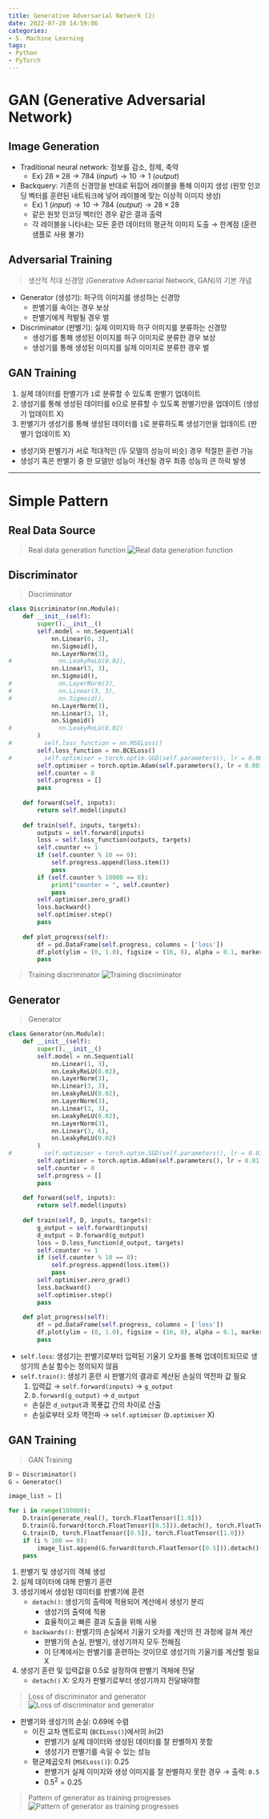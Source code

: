 ```yaml
---
title: Generative Adversarial Network (2)
date: 2022-07-20 14:59:06
categories:
- 5. Machine Learning
tags:
- Python
- PyTorch
---
```

# GAN (Generative Adversarial Network)

## Image Generation

+ Traditional neural network: 정보를 감소, 정제, 축약
  + Ex) $28\times28\rightarrow784\ (input)\rightarrow10\rightarrow1\ (output)$
+ Backquery: 기존의 신경망을 반대로 뒤집어 레이블을 통해 이미지 생성 (원핫 인코딩 벡터를 훈련된 네트워크에 넣어 레이블에 맞는 이상적 이미지 생성)
  + Ex) $1\ (input)\rightarrow10\rightarrow784\ (output)\rightarrow28\times28$
  + 같은 원핫 인코딩 벡터인 경우 같은 결과 출력
  + 각 레이블을 나타내는 모든 훈련 데이터의 평균적 이미지 도출 $\rightarrow$ 한계점 (훈련 샘플로 사용 불가)

<!-- More -->

## Adversarial Training

> 생산적 적대 신경망 (Generative Adversarial Network, GAN)의 기본 개념

+ Generator (생성기): 허구의 이미지를 생성하는 신경망
  + 판별기를 속이는 경우 보상
  + 판별기에게 적발될 경우 벌
+ Discriminator (판별기): 실제 이미지와 허구 이미지를 분류하는 신경망
  + 생성기를 통해 생성된 이미지를 허구 이미지로 분류한 경우 보상
  + 생성기를 통해 생성된 이미지를 실제 이미지로 분류한 경우 벌

## GAN Training

1. 실제 데이터를 판별기가 `1`로 분류할 수 있도록 판별기 업데이트
2. 생성기를 통해 생성된 데이터를 `0`으로 분류할 수 있도록 판별기만을 업데이트 (생성기 업데이트 X)
3. 판별기가 생성기를 통해 생성된 데이터를 `1`로 분류하도록 생성기만을 업데이트 (판별기 업데이트 X)

+ 생성기와 판별기가 서로 적대적인 (두 모델의 성능이 비슷) 경우 적절한 훈련 가능
+ 생성기 혹은 판별기 중 한 모델만 성능이 개선될 경우 최종 성능의 큰 하락 발생

***

# Simple Pattern

## Real Data Source

> Real data generation function
![Real data generation function](https://user-images.githubusercontent.com/42334717/180653460-44f175ba-fe22-4432-b7a7-ec68feaf8193.png)

## Discriminator

> Discriminator
~~~python
class Discriminator(nn.Module):
    def __init__(self):
        super().__init__()
        self.model = nn.Sequential(
            nn.Linear(6, 3),
            nn.Sigmoid(),
            nn.LayerNorm(3),
#             nn.LeakyReLU(0.02),
            nn.Linear(3, 3),
            nn.Sigmoid(),
#             nn.LayerNorm(3),
#             nn.Linear(3, 3),
#             nn.Sigmoid(),
            nn.LayerNorm(3),
            nn.Linear(3, 1),
            nn.Sigmoid()
#             nn.LeakyReLU(0.02)
        )
#         self.loss_function = nn.MSELoss()
        self.loss_function = nn.BCELoss()
#         self.optimiser = torch.optim.SGD(self.parameters(), lr = 0.005)
        self.optimiser = torch.optim.Adam(self.parameters(), lr = 0.001)
        self.counter = 0
        self.progress = []
        pass
    
    def forward(self, inputs):
        return self.model(inputs)
    
    def train(self, inputs, targets):
        outputs = self.forward(inputs)
        loss = self.loss_function(outputs, targets)
        self.counter += 1
        if (self.counter % 10 == 0):
            self.progress.append(loss.item())
            pass
        if (self.counter % 10000 == 0):
            print("counter = ", self.counter)
            pass
        self.optimiser.zero_grad()
        loss.backward()
        self.optimiser.step()
        pass
    
    def plot_progress(self):
        df = pd.DataFrame(self.progress, columns = ['loss'])
        df.plot(ylim = (0, 1.0), figsize = (16, 8), alpha = 0.1, marker = '.', grid = True, yticks = (0, 0.25, 0.5))
        pass
~~~

> Training discriminator
![Training discriminator](https://user-images.githubusercontent.com/42334717/180654877-d226b1b0-333e-4828-a457-d32eaa3da51d.png)

## Generator

> Generator

~~~python
class Generator(nn.Module):
    def __init__(self):
        super().__init__()
        self.model = nn.Sequential(
            nn.Linear(1, 3),
            nn.LeakyReLU(0.02),
            nn.LayerNorm(3),
            nn.Linear(3, 3),
            nn.LeakyReLU(0.02),
            nn.LayerNorm(3),
            nn.Linear(3, 3),
            nn.LeakyReLU(0.02),
            nn.LayerNorm(3),
            nn.Linear(3, 6),
            nn.LeakyReLU(0.02)
        )
#         self.optimiser = torch.optim.SGD(self.parameters(), lr = 0.01)
        self.optimiser = torch.optim.Adam(self.parameters(), lr = 0.01)
        self.counter = 0
        self.progress = []
        pass
    
    def forward(self, inputs):
        return self.model(inputs)
    
    def train(self, D, inputs, targets):
        g_output = self.forward(inputs)
        d_output = D.forward(g_output)
        loss = D.loss_function(d_output, targets)
        self.counter += 1
        if (self.counter % 10 == 0):
            self.progress.append(loss.item())
            pass
        self.optimiser.zero_grad()
        loss.backward()
        self.optimiser.step()
        pass
    
    def plot_progress(self):
        df = pd.DataFrame(self.progress, columns = ['loss'])
        df.plot(ylim = (0, 1.0), figsize = (16, 8), alpha = 0.1, marker = '.', grid = True, yticks = (0, 0.25, 0.5))
        pass
~~~

+ `self.loss`: 생성기는 판별기로부터 입력된 기울기 오차를 통해 업데이트되므로 생성기의 손실 함수는 정의되지 않음
+ `self.train()`: 생성기 훈련 시 판별기의 결과로 계산된 손실의 역전파 값 필요
  1. 입력값 $\rightarrow$ `self.forward(inputs)` $\rightarrow$ `g_output`
  2. `D.forward(g_output)` $\rightarrow$ `d_output`
  + 손실은 `d_output`과 목푯값 간의 차이로 산출
  + 손실로부터 오차 역전파 $\rightarrow$ `self.optimiser` (`D.optimiser` X)

## GAN Training

> GAN Training

~~~python
D = Discriminator()
G = Generator()

image_list = []

for i in range(100000):
    D.train(generate_real(), torch.FloatTensor([1.0]))
    D.train(G.forward(torch.FloatTensor([0.5])).detach(), torch.FloatTensor([0.0]))
    G.train(D, torch.FloatTensor([0.5]), torch.FloatTensor([1.0]))
    if (i % 100 == 0):
        image_list.append(G.forward(torch.FloatTensor([0.5])).detach().numpy())
    pass
~~~

1. 판별기 및 생성기의 객체 생성
2. 실제 데이터에 대해 판별기 훈련
3. 생성기에서 생성된 데이터를 판별기에 훈련
   + `detach()`: 생성기의 출력에 적용되어 계산에서 생성기 분리
     + 생성기의 출력에 적용
     + 효율적이고 빠른 결과 도출을 위해 사용
   + `backwards()`: 판별기의 손실에서 기울기 오차를 계산의 전 과정에 걸쳐 계산
     + 판별기의 손실, 판별기, 생성기까지 모두 전해짐
     + 이 단계에서는 판별기를 훈련하는 것이므로 생성기의 기울기를 계산할 필요 X
4. 생성기 훈련 및 입력값을 0.5로 설정하여 판별기 객체에 전달
   + `detach()` X: 오차가 판별기로부터 생성기까지 전달돼야함


> Loss of discriminator and generator
![Loss of discriminator and generator](https://user-images.githubusercontent.com/42334717/180659175-5a817c42-4154-4bae-818f-90d4a43b8d84.png)

+ 판별기와 생성기의 손실: 0.69에 수렴
  + 이진 교차 엔트로피 (`BCELoss()`)에서의 $ln(2)$
    + 판별기가 실제 데이터와 생성된 데이터를 잘 판별하지 못함
    + 생성기가 판별기를 속일 수 있는 성능
  + 평균제곱오차 (`MSELoss()`): 0.25
    + 판별기가 실제 이미지와 생성 이미지를 잘 판별하지 못한 경우 $\rightarrow$ 출력: `0.5`
    + $0.5^2 = 0.25$

> Pattern of generator as training progresses
![Pattern of generator as training progresses](https://user-images.githubusercontent.com/42334717/180659184-9694252e-46f3-4543-a80d-2b91821ed258.png)

